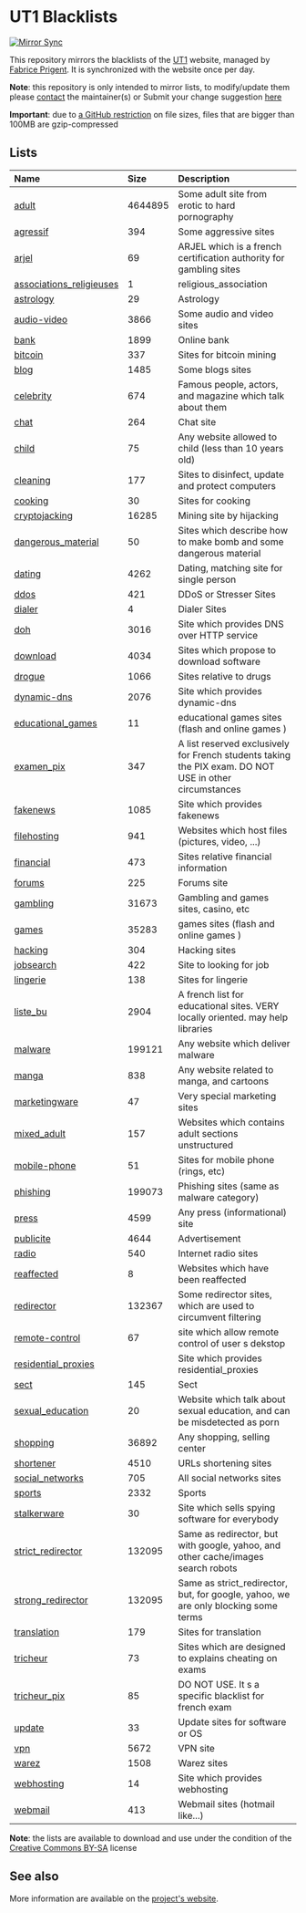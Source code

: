 # UT1 Blacklists

[![Mirror Sync](https://github.com/arfshl/ut1-blacklists/actions/workflows/mirrorsync.yml/badge.svg)](https://github.com/arfshl/ut1-blacklists/actions/workflows/mirrorsync.yml)

This repository mirrors the blacklists of the [UT1](http://www.ut-capitole.fr) website, managed by [Fabrice Prigent](http://www.ut-capitole.fr/m-fabrice-prigent--15063.kjsp?RH=1319195296040). It is synchronized with the website once per day.

__Note__: this repository is only intended to mirror lists, to modify/update them please [contact](#see-also) the maintainer(s) or Submit your change suggestion [here](https://dsi.ut-capitole.fr/cgi-bin/squidguard_modify.cgi)

__Important__: due to [a GitHub restriction](https://docs.github.com/en/repositories/working-with-files/managing-large-files/about-large-files-on-github#file-size-limits) on file sizes, files that are bigger than 100MB are gzip-compressed

## Lists
| Name | Size | Description |
|:-----|:-----|:------------|
| [adult](blacklists/adult) | 4644895 | Some adult site from erotic to hard pornography |
| [agressif](blacklists/agressif) | 394 | Some aggressive sites |
| [arjel](blacklists/arjel) | 69 | ARJEL which is a french certification authority for gambling sites |
| [associations_religieuses](blacklists/associations_religieuses) | 1 | religious_association |
| [astrology](blacklists/astrology) | 29 | Astrology |
| [audio-video](blacklists/audio-video) | 3866 | Some audio and video sites |
| [bank](blacklists/bank) | 1899 | Online bank |
| [bitcoin](blacklists/bitcoin) | 337 | Sites for bitcoin mining |
| [blog](blacklists/blog) | 1485 | Some blogs sites |
| [celebrity](blacklists/celebrity) | 674 | Famous people, actors, and magazine which talk about them |
| [chat](blacklists/chat) | 264 | Chat site |
| [child](blacklists/child) | 75 | Any website allowed to child (less than 10 years old) |
| [cleaning](blacklists/cleaning) | 177 | Sites to disinfect, update and protect computers |
| [cooking](blacklists/cooking) | 30 | Sites for cooking |
| [cryptojacking](blacklists/cryptojacking) | 16285 | Mining site by hijacking |
| [dangerous_material](blacklists/dangerous_material) | 50 | Sites which describe how to make bomb and some dangerous material |
| [dating](blacklists/dating) | 4262 | Dating, matching site for single person |
| [ddos](blacklists/ddos) | 421 | DDoS or Stresser Sites |
| [dialer](blacklists/dialer) | 4 | Dialer Sites |
| [doh](blacklists/doh) | 3016 | Site which provides DNS over HTTP service |
| [download](blacklists/download) | 4034 | Sites which propose to download software |
| [drogue](blacklists/drogue) | 1066 | Sites relative to drugs |
| [dynamic-dns](blacklists/dynamic-dns) | 2076 | Site which provides dynamic-dns |
| [educational_games](blacklists/educational_games) | 11 | educational games sites (flash and online games ) |
| [examen_pix](blacklists/examen_pix) | 347 | A list reserved exclusively for French students taking the PIX exam. DO NOT USE in other circumstances |
| [fakenews](blacklists/fakenews) | 1085 | Site which provides fakenews |
| [filehosting](blacklists/filehosting) | 941 | Websites which host files (pictures, video, ...) |
| [financial](blacklists/financial) | 473 | Sites relative financial information |
| [forums](blacklists/forums) | 225 | Forums site |
| [gambling](blacklists/gambling) | 31673 | Gambling and games sites, casino, etc |
| [games](blacklists/games) | 35283 | games sites (flash and online games ) |
| [hacking](blacklists/hacking) | 304 | Hacking sites |
| [jobsearch](blacklists/jobsearch) | 422 | Site to looking for job |
| [lingerie](blacklists/lingerie) | 138 | Sites for lingerie |
| [liste_bu](blacklists/liste_bu) | 2904 | A french list for educational sites. VERY locally oriented. may help libraries |
| [malware](blacklists/malware) | 199121 | Any website which deliver malware |
| [manga](blacklists/manga) | 838 | Any website related to manga, and cartoons |
| [marketingware](blacklists/marketingware) | 47 | Very special marketing sites |
| [mixed_adult](blacklists/mixed_adult) | 157 | Websites which contains adult sections unstructured |
| [mobile-phone](blacklists/mobile-phone) | 51 | Sites for mobile phone (rings, etc) |
| [phishing](blacklists/phishing) | 199073 | Phishing sites (same as malware category) |
| [press](blacklists/press) | 4599 | Any press (informational) site |
| [publicite](blacklists/publicite) | 4644 | Advertisement |
| [radio](blacklists/radio) | 540 | Internet radio sites |
| [reaffected](blacklists/reaffected) | 8 | Websites which have been reaffected |
| [redirector](blacklists/redirector) | 132367 | Some redirector sites, which are used to circumvent filtering |
| [remote-control](blacklists/remote-control) | 67 | site which allow remote control of user s dekstop |
| [residential_proxies](blacklists/residential_proxies) |  | Site which provides residential_proxies |
| [sect](blacklists/sect) | 145 | Sect |
| [sexual_education](blacklists/sexual_education) | 20 | Website which talk about sexual education, and can be misdetected as porn |
| [shopping](blacklists/shopping) | 36892 | Any shopping, selling center |
| [shortener](blacklists/shortener) | 4510 | URLs shortening sites |
| [social_networks](blacklists/social_networks) | 705 | All social networks sites |
| [sports](blacklists/sports) | 2332 | Sports |
| [stalkerware](blacklists/stalkerware) | 30 | Site which sells spying software for everybody |
| [strict_redirector](blacklists/strict_redirector) | 132095 | Same as redirector, but with google, yahoo, and other cache/images search robots |
| [strong_redirector](blacklists/strong_redirector) | 132095 | Same as strict_redirector, but, for google, yahoo, we are only blocking some terms |
| [translation](blacklists/translation) | 179 | Sites for translation |
| [tricheur](blacklists/tricheur) | 73 | Sites which are designed to explains cheating on exams |
| [tricheur_pix](blacklists/tricheur_pix) | 85 | DO NOT USE. It s a specific blacklist for french exam |
| [update](blacklists/update) | 33 | Update sites for software or OS |
| [vpn](blacklists/vpn) | 5672 | VPN site |
| [warez](blacklists/warez) | 1508 | Warez sites |
| [webhosting](blacklists/webhosting) | 14 | Site which provides webhosting |
| [webmail](blacklists/webmail) | 413 | Webmail sites (hotmail like...) |

__Note__: the lists are available to download and use under the condition of the [Creative Commons BY-SA](https://creativecommons.org/licenses/by-sa/4.0/)  license

## See also
More information are available on the [project's website](http://dsi.ut-capitole.fr/blacklists/index_en.php).
